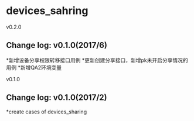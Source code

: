 devices_sahring
==========
v0.2.0

## Change log: v0.1.0(2017/6)
*新增设备分享权限转移接口用例
*更新创建分享接口，新增pk未开启分享情况的用例
*新增QA2环境变量

v0.1.0

## Change log: v0.1.0(2017/2)
*create cases of devices_sharing